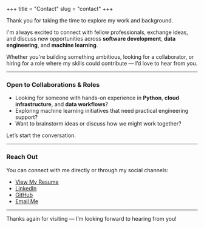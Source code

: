 +++
title = "Contact"
slug = "contact"
+++

Thank you for taking the time to explore my work and background.

I'm always excited to connect with fellow professionals, exchange ideas, and discuss new opportunities across **software development**, **data engineering**, and **machine learning**.

Whether you're building something ambitious, looking for a collaborator, or hiring for a role where my skills could contribute — I’d love to hear from you.

---

### Open to Collaborations & Roles

- Looking for someone with hands-on experience in **Python**, **cloud infrastructure**, and **data workflows**?
- Exploring machine learning initiatives that need practical engineering support?
- Want to brainstorm ideas or discuss how we might work together?

Let’s start the conversation.

---

### Reach Out

You can connect with me directly or through my social channels:

- [View My Resume](/resume)  
- [LinkedIn](https://www.linkedin.com/in/anirudhsshirahati)  
- [GitHub](https://github.com/anirudhsshirahati)  
- [Email Me](mailto:anirudhsshirahati@gmail.com)

---

Thanks again for visiting — I’m looking forward to hearing from you!


